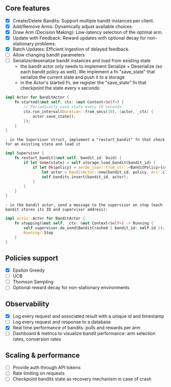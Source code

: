 ## Core features

- [x] Create/Delete Bandits: Support multiple bandit instances per client.
- [x] Add/Remove Arms: Dynamically adjust available choices.
- [x] Draw Arm (Decision Making): Low-latency selection of the optimal arm.
- [x] Update with Feedback: Reward updates with optional decay for non-stationary problems.
- [x] Batch Updates: Efficient ingestion of delayed feedback.
- [ ] Allow changing bandit parameters
- [ ] Serialize/deserialize bandit instances and load from existing state
    - the bandit actor only needs to implement Serialize + Deserialize (so each bandit policy as well). We implement a fn "save_state" that serialize the current state and push it to a storage
    - in the Actor's started fn, we register the "save_state" fn that checkpoint the state every x seconds:

```rust
impl Actor for BanditActor {
    fn started(&mut self, ctx: &mut Context<Self>) {
        // Periodically save state every 10 seconds
        ctx.run_interval(Duration::from_secs(10), |actor, _ctx| {
            actor.save_state();
        });
    }
}
```

    - in the Supervisor struct, implement a "restart_bandit" fn that check for an existing state and load it

```rust
impl Supervisor {
    fn restart_bandit(&mut self, bandit_id: Uuid) {
        if let Some(state) = self.storage.load_bandit(bandit_id) {
            if let Ok(policy) = serde_json::from_str::<BanditPolicy>(&state) {
                let actor = BanditActor::new(bandit_id, policy, Arc::clone(&self.storage)).start();
                self.bandits.insert(bandit_id, actor);
            }
        }
    }
}
```
    
    - in the bandit actor, send a message to the supervisor on stop (each bandit stores its ID and supervisor address):

```rust
impl actix::Actor for BanditActor {
    fn stopping(&mut self, _ctx: &mut Context<Self>) -> Running {
        self.supervisor.do_send(BanditCrashed { bandit_id: self.id });
        Running::Stop
    }
}
```

## Policies support

- [x] Epsilon Greedy
- [ ] UCB
- [ ] Thomson Sampling
- [ ] Optional reward decay for non-stationary environments

## Observability

- [x] Log every request and associated result with a unique id and timestamp
- [ ] Log every request and response to a database
- [x] Real time performance of bandits: pulls and rewards per arm
- [ ] Dashboard & metrics to visualize bandit performance: arm selection rates, conversion rates

## Scaling & performance

- [ ] Provide auth through API tokens
- [ ] Rate limiting on requests
- [ ] Checkpoint bandits state as recovery mechanism in case of crash